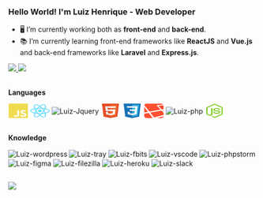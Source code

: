 ### Hello World! I'm Luiz Henrique - Web Developer

- 🖥️ I’m currently working both as **front-end** and **back-end**.
- 📚 I’m currently learning front-end frameworks like **ReactJS** and **Vue.js** and back-end frameworks like **Laravel** and **Express.js**.

<div>
  <a href="https://github.com/LuizHenrique05">
    <img height="180em" src="https://github-readme-stats.vercel.app/api?username=LuizHenrique05&show_icons=true&theme=dark&include_all_commits=true&count_private=true"/>
    <img height="180em" src="https://github-readme-stats.vercel.app/api/top-langs/?username=LuizHenrique05&layout=compact&langs_count=7&theme=dark"/>
  </a>
</div>
  
<div style="display: inline_block"><br>
  <p><strong>Languages</strong></p>
  <img align="center" alt="Luiz-Js" height="30" width="40" src="https://raw.githubusercontent.com/devicons/devicon/master/icons/javascript/javascript-plain.svg">
  <img align="center" alt="Luiz-React" height="30" width="40" src="https://raw.githubusercontent.com/devicons/devicon/master/icons/react/react-original.svg">
  <img align="center" alt="Luiz-Jquery" height="30" width="40" src="https://cdn.jsdelivr.net/gh/devicons/devicon/icons/jquery/jquery-original.svg">
  <img align="center" alt="Luiz-HTML" height="30" width="40" src="https://raw.githubusercontent.com/devicons/devicon/master/icons/html5/html5-original.svg">
  <img align="center" alt="Luiz-CSS" height="30" width="40" src="https://raw.githubusercontent.com/devicons/devicon/master/icons/css3/css3-original.svg">
  <img align="center" alt="Luiz-laravel" height="30" width="40" src="https://raw.githubusercontent.com/devicons/devicon/master/icons/laravel/laravel-plain.svg">
  <img align="center" alt="Luiz-php" height="30" width="40" src="https://cdn.jsdelivr.net/gh/devicons/devicon/icons/php/php-original.svg" />
  <img align="center" alt="Luiz-nodejs" height="30" width="40" src="https://raw.githubusercontent.com/devicons/devicon/master/icons/nodejs/nodejs-original.svg">
</div>

<div style="display: inline_block"><br>
  <p><strong>Knowledge</strong></p>
  <img align="center" alt="Luiz-wordpress" height="40" width="40" src="https://cdn.discordapp.com/attachments/692027371003314239/887316902333001758/wordpress.png" />
  <img align="center" alt="Luiz-tray" height="40" width="40" src="https://cdn.discordapp.com/attachments/692027371003314239/887316581691039744/tray.png" />
  <img align="center" alt="Luiz-fbits" height="30" width="40" src="https://cdn.discordapp.com/attachments/692027371003314239/887316579027681330/fbits.png" />
  <img align="center" alt="Luiz-vscode" height="30" width="40" src="https://cdn.jsdelivr.net/gh/devicons/devicon/icons/vscode/vscode-original.svg" alt="vscode" title="vscode" />
  <img align="center" alt="Luiz-phpstorm" height="30" width="40" src="https://cdn.jsdelivr.net/gh/devicons/devicon/icons/phpstorm/phpstorm-original.svg" alt="phpstorm" title="phpstorm" />
  <img align="center" alt="Luiz-figma" height="30" width="40" src="https://cdn.jsdelivr.net/gh/devicons/devicon/icons/figma/figma-original.svg" alt="figma" title="figma" />
  <img align="center" alt="Luiz-filezilla" height="30" width="40" src="https://cdn.jsdelivr.net/gh/devicons/devicon/icons/filezilla/filezilla-plain.svg" alt="filezilla" title="filezilla" />
  <img align="center" alt="Luiz-heroku" height="30" width="40" src="https://cdn.jsdelivr.net/gh/devicons/devicon/icons/heroku/heroku-original.svg" alt="heroku" title="heroku" />
  <img align="center" alt="Luiz-slack" height="30" width="40" src="https://cdn.jsdelivr.net/gh/devicons/devicon/icons/slack/slack-original.svg" alt="slack" title="slack" />
</div>

##
  
<div> 
    <a href="https://www.linkedin.com/in/luiz-henrique-40b7b5171/" target="_blank"><img src="https://img.shields.io/badge/-LinkedIn-%230077B5?style=for-the-badge&logo=linkedin&logoColor=white" target="_blank"></a> 
</div>

